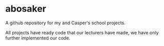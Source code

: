 # abosaker

A github repository for my and Casper's school projects. 

All projects have ready code that our lecturers have made, we have only further implemented our code. 
